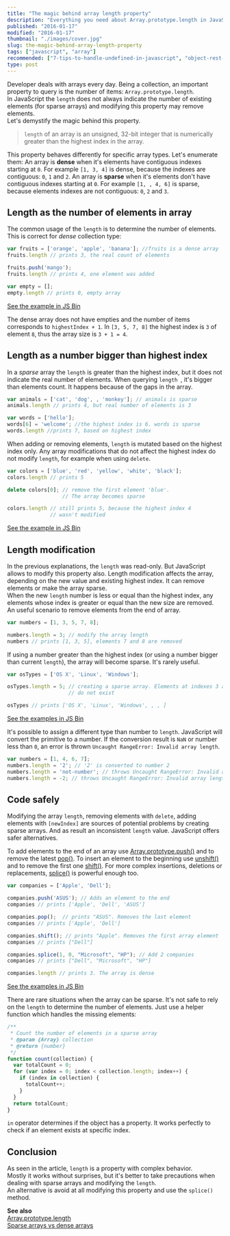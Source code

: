```yaml
---
title: "The magic behind array length property"
description: "Everything you need about Array.prototype.length in JavaScript: how to correctly query, modify and avoid potential problems. Lots of code samples."
published: "2016-01-17"
modified: "2016-01-17"
thumbnail: "./images/cover.jpg"
slug: the-magic-behind-array-length-property
tags: ["javascript", "array"]
recommended: ["7-tips-to-handle-undefined-in-javascript", "object-rest-spread-properties-javascript"]
type: post
---
```


Developer deals with arrays every day. Being a collection, an important property to query is the number of items: `Array.prototype.length`.  
In JavaScript the `length` does not always indicate the number of existing elements (for sparse arrays) and modifying this property may remove elements.  
Let's demystify the magic behind this property.

> `length` of an array is an unsigned, 32-bit integer that is numerically greater than the highest index in the array.

This property behaves differently for specific array types. Let's enumerate them:
An array is **dense** when it's elements have contiguous indexes starting at `0`. For example `[1, 3, 4]` is dense, because the indexes are contiguous: `0`, `1` and `2`.
An array is **sparse** when it's elements don't have contiguous indexes starting at `0`. For example `[1, , 4, 6]` is sparse, because elements indexes are not contiguous: `0`, `2` and `3`.

## Length as the number of elements in array
The common usage of the `length` is to determine the number of elements. This is correct for *dense* collection type:

```javascript
var fruits = ['orange', 'apple', 'banana']; //fruits is a dense array
fruits.length // prints 3, the real count of elements

fruits.push('mango');
fruits.length // prints 4, one element was added

var empty = [];
empty.length // prints 0, empty array
```

[See the example in JS Bin](http://jsbin.com/rewopa/4/edit?js,console)

The dense array does not have empties and the number of items corresponds to `highestIndex + 1`. In `[3, 5, 7, 8]` the highest index is `3` of element `8`, thus the array size is `3 + 1 = 4`.

## Length as a number bigger than highest index
In a *sparse* array the `length` is greater than the highest index, but it does not indicate the real number of elements. When querying `length `, it's bigger than elements count. It happens because of the gaps in the array.

```javascript
var animals = ['cat', 'dog', , 'monkey']; // animals is sparse
animals.length // prints 4, but real number of elements is 3

var words = ['hello'];
words[6] = 'welcome'; //the highest index is 6. words is sparse
words.length //prints 7, based on highest index
```
When adding or removing elements, `length` is mutated based on the highest index only. Any array modifications that do not affect the highest index do not modify `length`, for example when using `delete`.

```javascript
var colors = ['blue', 'red', 'yellow', 'white', 'black'];
colors.length // prints 5

delete colors[0]; // remove the first element 'blue'. 
                  // The array becomes sparse

colors.length // still prints 5, because the highest index 4 
              // wasn't modified
```

[See the example in JS Bin](http://jsbin.com/fitamih/3/edit?js,console)

## Length modification
In the previous explanations, the `length` was read-only. But JavaScript allows to modify this property also.
Length modification affects the array, depending on the new value and existing highest index. It can remove elements or make the array sparse.  
When the new `length` number is less or equal than the highest index, any elements whose index is greater or equal than the new size are removed. An useful scenario to remove elements from the end of array.

```javascript
var numbers = [1, 3, 5, 7, 8];

numbers.length = 3; // modify the array length
numbers // prints [1, 3, 5], elements 7 and 8 are removed
```
If using a number greater than the highest index (or using a number bigger than current `length`), the array will become sparse. It's rarely useful.

```javascript
var osTypes = ['OS X', 'Linux', 'Windows'];

osTypes.length = 5; // creating a sparse array. Elements at indexes 3 and 4
                    // do not exist

osTypes // prints ['OS X', 'Linux', 'Windows', , , ]
```

[See the examples in JS Bin](http://jsbin.com/nazara/4/edit?js,console)

It's possible to assign a different type than number to `length`. JavaScript will convert the primitive to a number. If the conversion result is `NaN` or number less than `0`, an error is thrown `Uncaught RangeError: Invalid array length`.

```javascript
var numbers = [1, 4, 6, 7];
numbers.length = '2'; // '2' is converted to number 2
numbers.length = 'not-number'; // throws Uncaught RangeError: Invalid array length
numbers.length = -2; // throws Uncaught RangeError: Invalid array length
```

## Code safely
Modifying the array `length`, removing elements  with `delete`, adding elements with `[newIndex]` are sources of potential problems by creating sparse arrays. And as result an inconsistent `length` value. 
JavaScript offers safer alternatives.  

To add elements to the end of an array use [Array.prototype.push()](https://developer.mozilla.org/en/docs/Web/JavaScript/Reference/Global_Objects/Array/push) and to remove the latest [pop()](https://developer.mozilla.org/en/docs/Web/JavaScript/Reference/Global_Objects/Array/pop).
To insert an element to the beginning use [unshift()](https://developer.mozilla.org/en/docs/Web/JavaScript/Reference/Global_Objects/Array/unshift) and to remove the first one [shift()](https://developer.mozilla.org/en/docs/Web/JavaScript/Reference/Global_Objects/Array/shift).
For more complex insertions, deletions or replacements, [splice()](https://developer.mozilla.org/en/docs/Web/JavaScript/Reference/Global_Objects/Array/splice) is powerful enough too.

```javascript
var companies = ['Apple', 'Dell'];

companies.push('ASUS'); // Adds an element to the end
companies // prints ['Apple', 'Dell', 'ASUS']

companies.pop();  // prints "ASUS". Removes the last element
companies // prints ['Apple', 'Dell']

companies.shift(); // prints "Apple". Removes the first array element
companies // prints ["Dell"]

companies.splice(1, 0, "Microsoft", "HP"); // Add 2 companies
companies // prints ["Dell", "Microsoft", "HP"]

companies.length // prints 3. The array is dense 
```

[See the examples in JS Bin](http://jsbin.com/daxedey/2/edit?js,console)

There are rare situations when the array can be sparse. It's not safe to rely on the `length` to determine the number of elements. Just use a helper function which handles the missing elements:

```javascript
/**
 * Count the number of elements in a sparse array
 * @param {Array} collection
 * @return {number}
 */
function count(collection) {
  var totalCount = 0;
  for (var index = 0; index < collection.length; index++) {
    if (index in collection) {
      totalCount++;
    }
  }
  return totalCount;
}
```
`in` operator determines if the object has a property. It works perfectly to check if an element exists at specific index.

## Conclusion

As seen in the article, `length` is a property with complex behavior.  
Mostly it works without surprises, but it's better to take precautions when dealing with sparse arrays and modifying the `length`.  
An alternative is avoid at all modifying this property and use the `splice()` method.

**See also**  
[Array.prototype.length](https://developer.mozilla.org/en-US/docs/Web/JavaScript/Reference/Global_Objects/Array/length)  
[Sparse arrays vs dense arrays](http://www.2ality.com/2012/06/dense-arrays.html)
